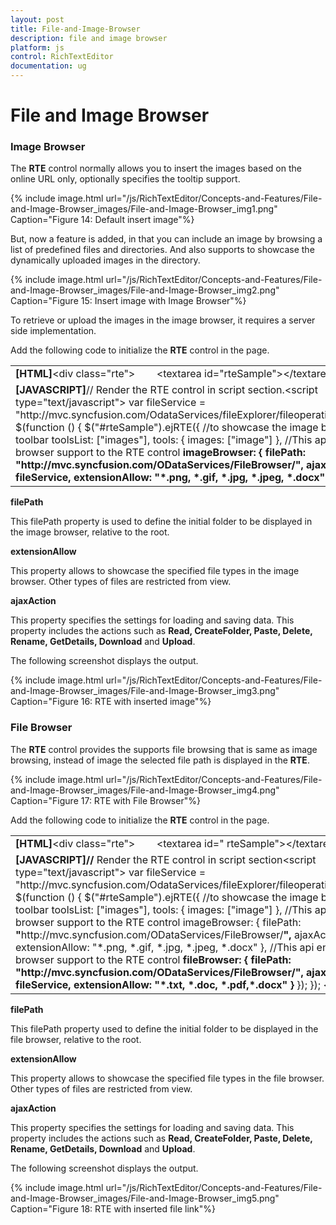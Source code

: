 ```yaml
---
layout: post
title: File-and-Image-Browser
description: file and image browser
platform: js
control: RichTextEditor
documentation: ug
---
```


# File and Image Browser

### Image Browser

The **RTE** control normally allows you to insert the images based on the online URL only, optionally specifies the tooltip support. 

{% include image.html url="/js/RichTextEditor/Concepts-and-Features/File-and-Image-Browser_images/File-and-Image-Browser_img1.png" Caption="Figure 14: Default insert image"%}

But, now a feature is added, in that you can include an image by browsing a list of predefined files and directories. And also supports to showcase the dynamically uploaded images in the directory. 

{% include image.html url="/js/RichTextEditor/Concepts-and-Features/File-and-Image-Browser_images/File-and-Image-Browser_img2.png" Caption="Figure 15: Insert image with Image Browser"%}

To retrieve or upload the images in the image browser, it requires a server side implementation.

Add the following code to initialize the **RTE** control in the page.

<table>
<tr>
<td>
<b>[HTML]</b>&lt;div class="rte"&gt;        &lt;textarea id="rteSample"&gt;&lt;/textarea&gt; &lt;/div&gt;</td></tr>
<tr>
<td>
<b>[JAVASCRIPT]</b>// Render the RTE control in script section.&lt;script type="text/javascript"&gt;        var fileService = "http://mvc.syncfusion.com/OdataServices/fileExplorer/fileoperation/PerformAction";        $(function () {            $("#rteSample").ejRTE({                //to showcase the image browser tool in rte toolbar                toolsList: ["images"],                tools: { images: ["image"] },                //This api enable the image browser support to the RTE control                <b>imageBrowser: {</b><b>                    filePath: "http://mvc.syncfusion.com/ODataServices/FileBrowser/", </b><b>                    ajaxAction: fileService,</b><b>                    extensionAllow: "*.png, *.gif, *.jpg, *.jpeg, *.docx"</b><b>                },</b>            });        });    &lt;/script&gt;</td></tr>
</table>


**filePath**

This filePath property is used to define the initial folder to be displayed in the image browser, relative to the root. 

**extensionAllow**

This property allows to showcase the specified file types in the image browser. Other types of files are restricted from view.

**ajaxAction**

This property specifies the settings for loading and saving data. This property includes the actions such as **Read, CreateFolder, Paste, Delete, Rename, GetDetails, Download** and **Upload**.

The following screenshot displays the output.

{% include image.html url="/js/RichTextEditor/Concepts-and-Features/File-and-Image-Browser_images/File-and-Image-Browser_img3.png" Caption="Figure 16: RTE with inserted image"%}

### File Browser

The **RTE** control provides the supports file browsing that is same as image browsing, instead of image the selected file path is displayed in the **RTE**.

{% include image.html url="/js/RichTextEditor/Concepts-and-Features/File-and-Image-Browser_images/File-and-Image-Browser_img4.png" Caption="Figure 17: RTE with File Browser"%}

Add the following code to initialize the **RTE** control in the page.

<table>
<tr>
<td>
<b>[HTML]</b>&lt;div class="rte"&gt;        &lt;textarea id=" rteSample"&gt;&lt;/textarea&gt; &lt;/div&gt;</td></tr>
<tr>
<td>
<b>[JAVASCRIPT]</b><b>//</b> Render the RTE control in script section&lt;script type="text/javascript"&gt;        var fileService = "http://mvc.syncfusion.com/OdataServices/fileExplorer/fileoperation/PerformAction";        $(function () {            $("#rteSample").ejRTE({                //to showcase the image browser tool in rte toolbar                toolsList: ["images"],                tools: { images: ["image"] },                //This api enable the image browser support to the RTE control                imageBrowser: {                    filePath: <b>"</b>http://mvc.syncfusion.com/ODataServices/FileBrowser/<b>",</b>                    ajaxAction: fileService,                    extensionAllow: "*.png, *.gif, *.jpg, *.jpeg, *.docx"                },                //This api enable the file browser support to the RTE control                <b>fileBrowser: {</b><b>                    filePath: "http://mvc.syncfusion.com/ODataServices/FileBrowser/",</b><b>                    ajaxAction: fileService,</b><b>                    extensionAllow: "*.txt, *.doc, *.pdf,*.docx"</b><b>                }</b>            });        });    &lt;/script&gt;</td></tr>
</table>


**filePath**

This filePath property used to define the initial folder to be displayed in the file browser, relative to the root. 

**extensionAllow**

This property allows to showcase the specified file types in the file browser. Other types of files are restricted from view.

**ajaxAction**

This property specifies the settings for loading and saving data. This property includes the actions such as **Read, CreateFolder, Paste, Delete, Rename, GetDetails, Download** and **Upload**.

The following screenshot displays the output.

{% include image.html url="/js/RichTextEditor/Concepts-and-Features/File-and-Image-Browser_images/File-and-Image-Browser_img5.png" Caption="Figure 18: RTE with inserted file link"%}

